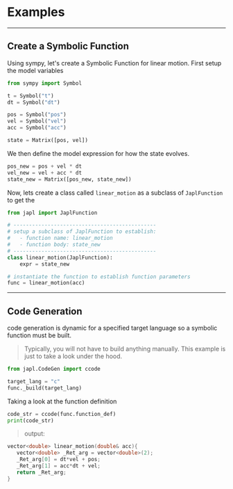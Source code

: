 # Examples

---

Create a Symbolic Function
---

Using sympy, let's create a Symbolic Function for linear motion.
First setup the model variables
```py
from sympy import Symbol

t = Symbol("t")
dt = Symbol("dt")

pos = Symbol("pos")
vel = Symbol("vel")
acc = Symbol("acc")

state = Matrix([pos, vel])
```

We then define the model expression for how the state evolves.

```py
pos_new = pos + vel * dt
vel_new = vel + acc * dt
state_new = Matrix([pos_new, state_new])
```

Now, lets create a class called `linear_motion` as a subclass of `JaplFunction` to get the
```py
from japl import JaplFunction

# ----------------------------------------------
# setup a subclass of JaplFunction to establish:
#   - function name: linear_motion
#   - function body: state_new
# ----------------------------------------------
class linear_motion(JaplFunction):
    expr = state_new

# instantiate the function to establish function parameters
func = linear_motion(acc)
```

---

Code Generation
---

code generation is dynamic for a specified target language so a symbolic function must be built.
> Typically, you will not have to build anything manually. This example is just to take a look under the hood.

```py
from japl.CodeGen import ccode

target_lang = "c"
func._build(target_lang)
```

Taking a look at the function definition
```py
code_str = ccode(func.function_def)
print(code_str)
```

> output:
```c
vector<double> linear_motion(double& acc){
   vector<double> _Ret_arg = vector<double>(2);
   _Ret_arg[0] = dt*vel + pos;
   _Ret_arg[1] = acc*dt + vel;
   return _Ret_arg;
}
```
